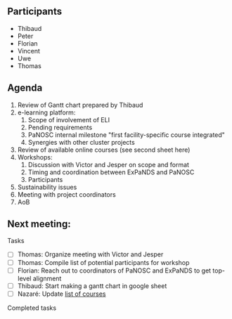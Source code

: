 ## Participants

* Thibaud
* Peter
* Florian
* Vincent
* Uwe
* Thomas

## Agenda
1. Review of Gantt chart prepared by Thibaud
1. e-learning platform:
   1. Scope of involvement of ELI
   1. Pending requirements
   1. PaNOSC internal milestone "first facility-specific course integrated"
   1. Synergies with other cluster projects
1. Review of available online courses (see second sheet here)
1. Workshops:
   1. Discussion with Victor and Jesper on scope and format
   1. Timing and coordination between ExPaNDS and PaNOSC
   1. Participants
1. Sustainability issues
1. Meeting with project coordinators
1. AoB



## Next meeting:


Tasks
- [ ] Thomas: Organize meeting with Victor and Jesper 
- [ ] Thomas: Compile list of potential participants for workshop
- [ ] Florian: Reach out to coordinators of PaNOSC and ExPaNDS to get top-level alignment
- [ ] Thibaud: Start making a gantt chart in google sheet
- [ ] Nazaré: Update [list of courses](https://github.com/panosc-eu/panosc/blob/master/Work%20Packages/WP8%20User%20Training/TrainingMaterials/urls.md)

Completed tasks

